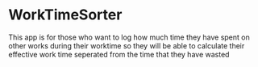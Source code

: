 # WorkTimeSorter

This app is for those who want to log how much time they have spent on other works during their worktime
so they will be able to calculate their effective work time seperated from the time that they have wasted
